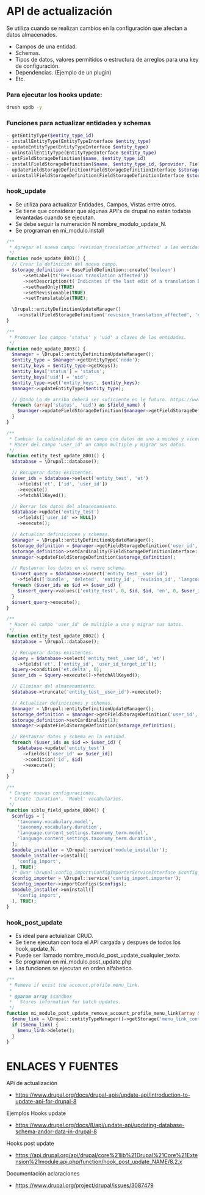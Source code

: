 API de actualización
========
Se utiliza cuando se realizan cambios en la configuración que afectan a datos almacenados.
- Campos de una entidad.
- Schemas.
- Tipos de datos, valores permitidos o estructura de arreglos para una key de configuración.
- Dependencias. (Ejemplo de un plugin)
- Etc.

### Para ejecutar los hooks update:
```bash
drush updb -y
```

### Funciones para actualizar entidades y schemas
```php
- getEntityType($entity_type_id)
- installEntityType(EntityTypeInterface $entity_type)
- updateEntityType(EntityTypeInterface $entity_type)
- uninstallEntityType(EntityTypeInterface $entity_type)
- getFieldStorageDefinition($name, $entity_type_id)
- installFieldStorageDefinition($name, $entity_type_id, $provider, FieldStorageDefinitionInterface $storage_definition)
- updateFieldStorageDefinition(FieldStorageDefinitionInterface $storage_definition)
- uninstallFieldStorageDefinition(FieldStorageDefinitionInterface $storage_definition)
```

### hook_update
- Se utiliza para actualizar Entidades, Campos, Vistas entre otros. 
- Se tiene que considerar que algunas API's de drupal no están todabia levantadas cuando se ejecutan.
- Se debe seguir la numeración N nombre_modulo_update_N.
- Se programan en mi_modulo.install

```php
/**
 * Agregar el nuevo campo 'revision_translation_affected' a las entidades de tipo node.
 */
function node_update_8001() {
  // Crear la definición del nuevo campo.
  $storage_definition = BaseFieldDefinition::create('boolean')
      ->setLabel(t('Revision translation affected'))
      ->setDescription(t('Indicates if the last edit of a translation belongs to current revision.'))
      ->setReadOnly(TRUE)
      ->setRevisionable(TRUE)
      ->setTranslatable(TRUE);

  \Drupal::entityDefinitionUpdateManager()
    ->installFieldStorageDefinition('revision_translation_affected', 'node', 'node', $storage_definition);
}

/**
 * Promover los campos 'status' y 'uid' a claves de las entidades.
 */
function node_update_8003() {
  $manager = \Drupal::entityDefinitionUpdateManager();
  $entity_type = $manager->getEntityType('node');
  $entity_keys = $entity_type->getKeys();
  $entity_keys['status'] = 'status';
  $entity_keys['uid'] = 'uid';
  $entity_type->set('entity_keys', $entity_keys);
  $manager->updateEntityType($entity_type);

  // @todo Lo de arriba deberá ser suficiente en le futuro. https://www.drupal.org/node/2554245.
  foreach (array('status', 'uid') as $field_name) {
    $manager->updateFieldStorageDefinition($manager->getFieldStorageDefinition($field_name, 'node'));
  }
}

/**
 * Cambiar la cadinalidad de un campo con datos de uno a muchos y viceversa.
 * Hacer del campo 'user_id' un campo multiple y migrar sus datos.
 */
function entity_test_update_8001() {
  $database = \Drupal::database();

  // Recuperar datos existentes.
  $user_ids = $database->select('entity_test', 'et')
    ->fields('et', ['id', 'user_id'])
    ->execute()
    ->fetchAllKeyed();

  // Borrar los datos del almacenamiento.
  $database->update('entity_test')
    ->fields(['user_id' => NULL])
    ->execute();

  // Actualiar definiciones y schemas.
  $manager = \Drupal::entityDefinitionUpdateManager();
  $storage_definition = $manager->getFieldStorageDefinition('user_id', 'entity_test');
  $storage_definition->setCardinality(FieldStorageDefinitionInterface::CARDINALITY_UNLIMITED);
  $manager->updateFieldStorageDefinition($storage_definition);

  // Restaurar los datos en el nuevo schema.
  $insert_query = $database->insert('entity_test__user_id')
    ->fields(['bundle', 'deleted', 'entity_id', 'revision_id', 'langcode', 'delta', 'user_id_target_id']);
  foreach ($user_ids as $id => $user_id) {
    $insert_query->values(['entity_test', 0, $id, $id, 'en', 0, $user_id]);
  }
  $insert_query->execute();
}

/**
 * Hacer el campo 'user_id' de multiple a uno y migrar sus datos.
 */
function entity_test_update_8002() {
  $database = \Drupal::database();

  // Recuperar datos existentes.
  $query = $database->select('entity_test__user_id', 'et')
    ->fields('et', ['entity_id', 'user_id_target_id']);
  $query->condition('et.delta', 0);
  $user_ids = $query->execute()->fetchAllKeyed();

  // Eliminar del almacenamiento.
  $database->truncate('entity_test__user_id')->execute();

  // Actualizar definiciones y schemas.
  $manager = \Drupal::entityDefinitionUpdateManager();
  $storage_definition = $manager->getFieldStorageDefinition('user_id', 'entity_test');
  $storage_definition->setCardinality(1);
  $manager->updateFieldStorageDefinition($storage_definition);

  // Restaurar datos y schema en la entidad.
  foreach ($user_ids as $id => $user_id) {
    $database->update('entity_test')
      ->fields(['user_id' => $user_id])
      ->condition('id', $id)
      ->execute();
  }
}

/**
 * Cargar nuevas configuraciones.
 * Create 'Duration', 'Model' vocabularies.
 */
function siblu_field_update_8004() {
  $configs = [
    'taxonomy.vocabulary.model',
    'taxonomy.vocabulary.duration',
    'language.content_settings.taxonomy_term.model',
    'language.content_settings.taxonomy_term.duration',
  ];
  $module_installer = \Drupal::service('module_installer');
  $module_installer->install([
    'config_import',
  ], TRUE);
  /* @var \Drupal\config_import\ConfigImporterServiceInterface $config_importer */
  $config_importer = \Drupal::service('config_import.importer');
  $config_importer->importConfigs($configs);
  $module_installer->uninstall([
    'config_import',
  ], TRUE);
}
```


### hook_post_update
- Es ideal para actuializar CRUD.
- Se tiene ejecutan con toda el API cargada y despues de todos los hook_update_N.
- Puede ser llamado nombre_modulo_post_update_cualquier_texto.
- Se programan en mi_modulo.post_update.php
- Las funciones se ejecutan en orden alfabetico.

```php
/**
 * Remove if exist the account.profile menu_link.
 *
 * @param array $sandbox
 *   Stores information for batch updates.
 */
function mi_modulo_post_update_remove_account_profile_menu_link(array &$sandbox) {
  $menu_link = \Drupal::entityTypeManager()->getStorage('menu_link_content')->load('id_item_de_menu');
  if ($menu_link) {
    $menu_link->delete();
  }
}

```

ENLACES Y FUENTES
=================
APi de actualización
- https://www.drupal.org/docs/drupal-apis/update-api/introduction-to-update-api-for-drupal-8

Ejemplos Hooks update
- https://www.drupal.org/docs/8/api/update-api/updating-database-schema-andor-data-in-drupal-8

Hooks post update
- https://api.drupal.org/api/drupal/core%21lib%21Drupal%21Core%21Extension%21module.api.php/function/hook_post_update_NAME/8.2.x

Documentación aclaraciones
- https://www.drupal.org/project/drupal/issues/3087479
